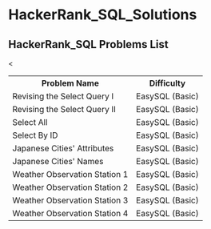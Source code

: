 # HackerRank_SQL_Solutions

<!DOCTYPE html>
<html>
<body>

<h2>HackerRank_SQL Problems List</h2>

<table>
  <tr>
    <th>Problem Name</th>
    <th>Difficulty</th>
  </tr>
  <tr>
    <td>Revising the Select Query I</td>
    <td>EasySQL (Basic)</td>
  </tr>
  <tr>
    <td>Revising the Select Query II</td>
    <td>EasySQL (Basic)</td>
  </tr>
  <tr>
    <td>Select All</td>
    <td>EasySQL (Basic)</td>
  </tr>
  <tr>
    <td>Select By ID</td>
    <<td>EasySQL (Basic)</td>
  </tr>
  <tr>
    <td>Japanese Cities' Attributes</td>
    <td>EasySQL (Basic)</td>
  </tr>
  <tr>
    <td>Japanese Cities' Names</td>
    <td>EasySQL (Basic)</td>
  </tr>
  <tr>
    <td>Weather Observation Station 1</td>
    <td>EasySQL (Basic)</td>
  </tr>
  <tr>
    <td>Weather Observation Station 2</td>
    <td>EasySQL (Basic)</td>
  </tr>
  <tr>
    <td>Weather Observation Station 3</td>
    <td>EasySQL (Basic)</td>
  </tr>
  <tr>
    <td>Weather Observation Station 4</td>
    <td>EasySQL (Basic)</td>
  </tr>
</table>

</body>
</html>



